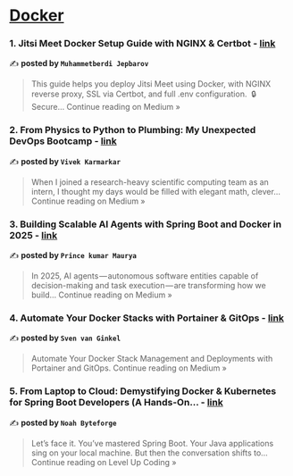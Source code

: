 
<h1><a href=https://medium.com/tag/docker/recommended target="_blank" rel="noopener noreferrer">Docker</a></h1>
<h3>1. Jitsi Meet Docker Setup Guide with NGINX & Certbot - <a href="https://medium.com/@mecreate/jitsi-meet-docker-setup-guide-with-nginx-certbot-ddda91cc6ab2?source=rss------docker-5" target="_blank" rel="noopener noreferrer">link</a></h3>

✍️ **posted by `Muhammetberdi Jepbarov`**

<blockquote>This guide helps you deploy Jitsi Meet using Docker, with NGINX reverse proxy, SSL via Certbot, and full .env configuration.
 🔒 Secure…
Continue reading on Medium »</blockquote>

<h3>2. From Physics to Python to Plumbing: My Unexpected DevOps Bootcamp - <a href="https://medium.com/@vivek-karmarkar/from-physics-to-python-to-plumbing-my-unexpected-devops-bootcamp-3f8284d8bbae?source=rss------docker-5" target="_blank" rel="noopener noreferrer">link</a></h3>

✍️ **posted by `Vivek Karmarkar`**

<blockquote>When I joined a research-heavy scientific computing team as an intern, I thought my days would be filled with elegant math, clever…
Continue reading on Medium »</blockquote>

<h3>3. Building Scalable AI Agents with Spring Boot and Docker in 2025 - <a href="https://medium.com/@princekumar161999/building-scalable-ai-agents-with-spring-boot-and-docker-in-2025-3d11c37d6be9?source=rss------docker-5" target="_blank" rel="noopener noreferrer">link</a></h3>

✍️ **posted by `Prince kumar Maurya`**

<blockquote>In 2025, AI agents — autonomous software entities capable of decision-making and task execution — are transforming how we build…
Continue reading on Medium »</blockquote>

<h3>4. Automate Your Docker Stacks with Portainer & GitOps - <a href="https://medium.com/@svenvanginkel/automate-your-docker-stacks-with-portainer-gitops-a3a24a600a2d?source=rss------docker-5" target="_blank" rel="noopener noreferrer">link</a></h3>

✍️ **posted by `Sven van Ginkel`**

<blockquote>Automate Your Docker Stack Management and Deployments with Portainer and GitOps.
Continue reading on Medium »</blockquote>

<h3>5. From Laptop to Cloud: Demystifying Docker & Kubernetes for Spring Boot Developers (A Hands-On… - <a href="https://levelup.gitconnected.com/from-laptop-to-cloud-demystifying-docker-kubernetes-for-spring-boot-developers-a-hands-on-4c77d780d08b?source=rss------docker-5" target="_blank" rel="noopener noreferrer">link</a></h3>

✍️ **posted by `Noah Byteforge`**

<blockquote>Let’s face it. You’ve mastered Spring Boot. Your Java applications sing on your local machine. But then the conversation shifts to…
Continue reading on Level Up Coding »</blockquote>

